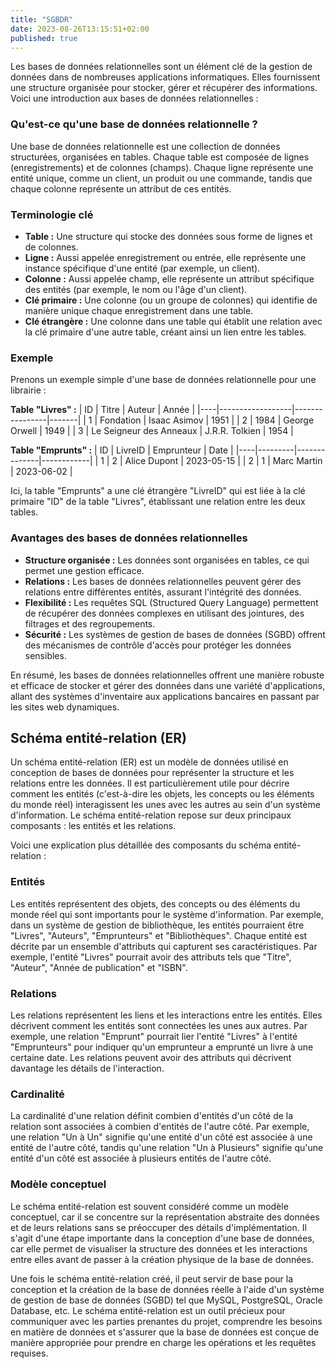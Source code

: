 ```yaml
---
title: "SGBDR"
date: 2023-08-26T13:15:51+02:00
published: true
---
```


Les bases de données relationnelles sont un élément clé de la gestion de données dans de nombreuses applications informatiques. Elles fournissent une structure organisée pour stocker, gérer et récupérer des informations. Voici une introduction aux bases de données relationnelles :

### Qu'est-ce qu'une base de données relationnelle ?

Une base de données relationnelle est une collection de données structurées, organisées en tables. Chaque table est composée de lignes (enregistrements) et de colonnes (champs). Chaque ligne représente une entité unique, comme un client, un produit ou une commande, tandis que chaque colonne représente un attribut de ces entités.

### Terminologie clé

- **Table :** Une structure qui stocke des données sous forme de lignes et de colonnes.
- **Ligne :** Aussi appelée enregistrement ou entrée, elle représente une instance spécifique d'une entité (par exemple, un client).
- **Colonne :** Aussi appelée champ, elle représente un attribut spécifique des entités (par exemple, le nom ou l'âge d'un client).
- **Clé primaire :** Une colonne (ou un groupe de colonnes) qui identifie de manière unique chaque enregistrement dans une table.
- **Clé étrangère :** Une colonne dans une table qui établit une relation avec la clé primaire d'une autre table, créant ainsi un lien entre les tables.

### Exemple

Prenons un exemple simple d'une base de données relationnelle pour une librairie :

**Table "Livres" :**
| ID | Titre            | Auteur         | Année |
|----|------------------|----------------|-------|
| 1  | Fondation        | Isaac Asimov   | 1951  |
| 2  | 1984             | George Orwell  | 1949  |
| 3  | Le Seigneur des Anneaux | J.R.R. Tolkien | 1954 |

**Table "Emprunts" :**
| ID | LivreID | Emprunteur   | Date       |
|----|---------|--------------|------------|
| 1  | 2       | Alice Dupont | 2023-05-15 |
| 2  | 1       | Marc Martin  | 2023-06-02 |

Ici, la table "Emprunts" a une clé étrangère "LivreID" qui est liée à la clé primaire "ID" de la table "Livres", établissant une relation entre les deux tables.

### Avantages des bases de données relationnelles

- **Structure organisée :** Les données sont organisées en tables, ce qui permet une gestion efficace.
- **Relations :** Les bases de données relationnelles peuvent gérer des relations entre différentes entités, assurant l'intégrité des données.
- **Flexibilité :** Les requêtes SQL (Structured Query Language) permettent de récupérer des données complexes en utilisant des jointures, des filtrages et des regroupements.
- **Sécurité :** Les systèmes de gestion de bases de données (SGBD) offrent des mécanismes de contrôle d'accès pour protéger les données sensibles.

En résumé, les bases de données relationnelles offrent une manière robuste et efficace de stocker et gérer des données dans une variété d'applications, allant des systèmes d'inventaire aux applications bancaires en passant par les sites web dynamiques.

## Schéma entité-relation (ER)

Un schéma entité-relation (ER) est un modèle de données utilisé en conception de bases de données pour représenter la structure et les relations entre les données. Il est particulièrement utile pour décrire comment les entités (c'est-à-dire les objets, les concepts ou les éléments du monde réel) interagissent les unes avec les autres au sein d'un système d'information. Le schéma entité-relation repose sur deux principaux composants : les entités et les relations.

Voici une explication plus détaillée des composants du schéma entité-relation :

### Entités

Les entités représentent des objets, des concepts ou des éléments du monde réel qui sont importants pour le système d'information. Par exemple, dans un système de gestion de bibliothèque, les entités pourraient être "Livres", "Auteurs", "Emprunteurs" et "Bibliothèques". Chaque entité est décrite par un ensemble d'attributs qui capturent ses caractéristiques. Par exemple, l'entité "Livres" pourrait avoir des attributs tels que "Titre", "Auteur", "Année de publication" et "ISBN".

### Relations

Les relations représentent les liens et les interactions entre les entités. Elles décrivent comment les entités sont connectées les unes aux autres. Par exemple, une relation "Emprunt" pourrait lier l'entité "Livres" à l'entité "Emprunteurs" pour indiquer qu'un emprunteur a emprunté un livre à une certaine date. Les relations peuvent avoir des attributs qui décrivent davantage les détails de l'interaction.

###  Cardinalité

La cardinalité d'une relation définit combien d'entités d'un côté de la relation sont associées à combien d'entités de l'autre côté. Par exemple, une relation "Un à Un" signifie qu'une entité d'un côté est associée à une entité de l'autre côté, tandis qu'une relation "Un à Plusieurs" signifie qu'une entité d'un côté est associée à plusieurs entités de l'autre côté.

### Modèle conceptuel

Le schéma entité-relation est souvent considéré comme un modèle conceptuel, car il se concentre sur la représentation abstraite des données et de leurs relations sans se préoccuper des détails d'implémentation. Il s'agit d'une étape importante dans la conception d'une base de données, car elle permet de visualiser la structure des données et les interactions entre elles avant de passer à la création physique de la base de données.

Une fois le schéma entité-relation créé, il peut servir de base pour la conception et la création de la base de données réelle à l'aide d'un système de gestion de base de données (SGBD) tel que MySQL, PostgreSQL, Oracle Database, etc. Le schéma entité-relation est un outil précieux pour communiquer avec les parties prenantes du projet, comprendre les besoins en matière de données et s'assurer que la base de données est conçue de manière appropriée pour prendre en charge les opérations et les requêtes requises.
